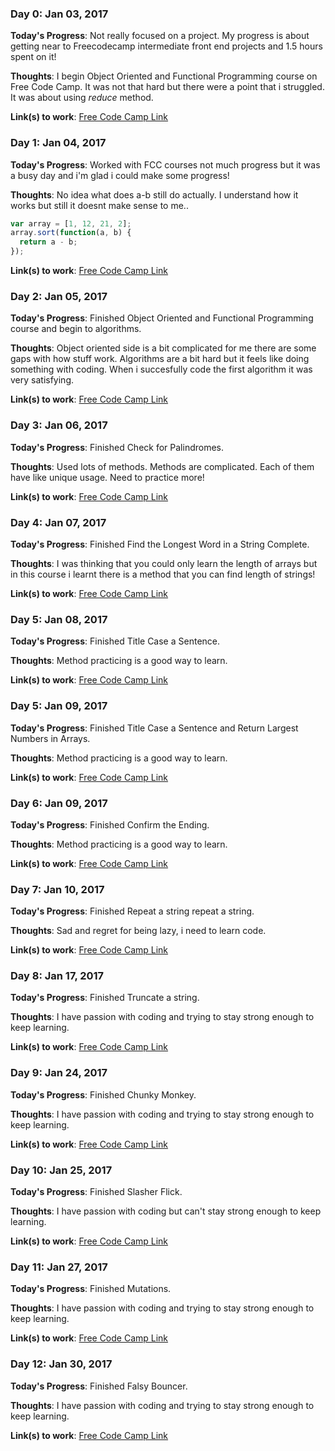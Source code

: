 <!--- # 100 Days Of Code - Log

### Day 0: February 30, 2016 (Example 1)
##### (delete me or comment me out)

**Today's Progress**: Fixed CSS, worked on canvas functionality for the app.

**Thoughts:** I really struggled with CSS, but, overall, I feel like I am slowly getting better at it. Canvas is still new for me, but I managed to figure out some basic functionality.

**Link to work:** [Calculator App](http://www.example.com)

--->

### Day 0: Jan 03, 2017 


**Today's Progress**: Not really focused on a project. My progress is about getting near to Freecodecamp intermediate front end projects and 1.5 hours spent on it!

**Thoughts**: I begin Object Oriented and Functional Programming course on Free Code Camp. It was not that hard but there were a point that i struggled. It was about using *reduce* method. 

**Link(s) to work**: [Free Code Camp Link](https://www.freecodecamp.com/mikailseremet)

### Day 1: Jan 04, 2017 


**Today's Progress**: Worked with FCC courses not much progress but it was a busy day and i'm glad i could make some progress!

**Thoughts**: No idea what does a-b still do actually. I understand how it works but still it doesnt make sense to me..

```javascript
var array = [1, 12, 21, 2];
array.sort(function(a, b) {
  return a - b;
});

```

**Link(s) to work**: [Free Code Camp Link](https://www.freecodecamp.com/mikailseremet) <!--- Have fun --->

### Day 2: Jan 05, 2017 


**Today's Progress**: Finished Object Oriented and Functional Programming course and begin to algorithms. 

**Thoughts**: Object oriented side is a bit complicated for me there are some gaps with how stuff work. Algorithms are a bit hard but it feels like doing something with coding. When i succesfully code the first algorithm it was very satisfying.   

**Link(s) to work**: [Free Code Camp Link](https://www.freecodecamp.com/mikailseremet) <!--- Have more fun --->


### Day 3: Jan 06, 2017 


**Today's Progress**: Finished Check for Palindromes.

**Thoughts**: Used lots of methods. Methods are complicated. Each of them have like unique usage. Need to practice more!   

**Link(s) to work**: [Free Code Camp Link](https://www.freecodecamp.com/mikailseremet) <!--- Have more fun --->


### Day 4: Jan 07, 2017 


**Today's Progress**: Finished Find the Longest Word in a String Complete.

**Thoughts**: I was thinking that you could only learn the length of arrays but in this course i learnt there is a method that you can find length of strings! 

**Link(s) to work**: [Free Code Camp Link](https://www.freecodecamp.com/mikailseremet) <!--- Have more fun --->


### Day 5: Jan 08, 2017 


**Today's Progress**: Finished Title Case a Sentence.

**Thoughts**: Method practicing is a good way to learn. 

**Link(s) to work**: [Free Code Camp Link](https://www.freecodecamp.com/mikailseremet) <!--- Have more fun --->


### Day 5: Jan 09, 2017 


**Today's Progress**: Finished Title Case a Sentence and Return Largest Numbers in Arrays.

**Thoughts**: Method practicing is a good way to learn. 

**Link(s) to work**: [Free Code Camp Link](https://www.freecodecamp.com/mikailseremet) <!--- Have more fun --->




### Day 6: Jan 09, 2017 


**Today's Progress**: Finished Confirm the Ending.

**Thoughts**: Method practicing is a good way to learn. 

**Link(s) to work**: [Free Code Camp Link](https://www.freecodecamp.com/mikailseremet) <!--- Have more fun --->




### Day 7: Jan 10, 2017 


**Today's Progress**: Finished Repeat a string repeat a string.

**Thoughts**: Sad and regret for being lazy, i need to learn code.

**Link(s) to work**: [Free Code Camp Link](https://www.freecodecamp.com/mikailseremet) <!--- Have more fun --->




### Day 8: Jan 17, 2017 


**Today's Progress**: Finished Truncate a string.

**Thoughts**:  I have passion with coding and trying to stay strong enough to keep learning.

**Link(s) to work**: [Free Code Camp Link](https://www.freecodecamp.com/mikailseremet) <!--- Have more fun --->




### Day 9: Jan 24, 2017 


**Today's Progress**: Finished Chunky Monkey.

**Thoughts**: I have passion with coding and trying to stay strong enough to keep learning.

**Link(s) to work**: [Free Code Camp Link](https://www.freecodecamp.com/mikailseremet) <!--- Have more fun --->




### Day 10: Jan 25, 2017 


**Today's Progress**: Finished Slasher Flick.

**Thoughts**: I have passion with coding but can't stay strong enough to keep learning.

**Link(s) to work**: [Free Code Camp Link](https://www.freecodecamp.com/mikailseremet) <!--- Have more fun --->




### Day 11: Jan 27, 2017


**Today's Progress**: Finished Mutations.

**Thoughts**:  I have passion with coding and trying to stay strong enough to keep learning.

**Link(s) to work**: [Free Code Camp Link](https://www.freecodecamp.com/mikailseremet) <!--- Have more fun --->




### Day 12: Jan 30, 2017


**Today's Progress**: Finished Falsy Bouncer.

**Thoughts**: I have passion with coding and trying to stay strong enough to keep learning.

**Link(s) to work**: [Free Code Camp Link](https://www.freecodecamp.com/mikailseremet) <!--- Have more fun --->

